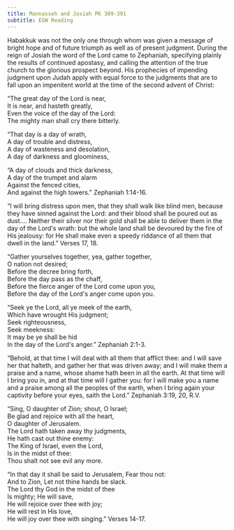 ```yaml
---
title: Mannasseh and Josiah PK 389-391
subtitle: EGW Reading
---
```


Habakkuk was not the only one through whom was given a message of bright hope and of future triumph as well as of present judgment. During the reign of Josiah the word of the Lord came to Zephaniah, specifying plainly the results of continued apostasy, and calling the attention of the true church to the glorious prospect beyond. His prophecies of impending judgment upon Judah apply with equal force to the judgments that are to fall upon an impenitent world at the time of the second advent of Christ:

“The great day of the Lord is near,\
It is near, and hasteth greatly,\
Even the voice of the day of the Lord:\
The mighty man shall cry there bitterly.

“That day is a day of wrath,\
A day of trouble and distress,\
A day of wasteness and desolation,\
A day of darkness and gloominess,

“A day of clouds and thick darkness,\
A day of the trumpet and alarm\
Against the fenced cities,\
And against the high towers.” Zephaniah 1:14-16.

“I will bring distress upon men, that they shall walk like blind men, because they have sinned against the Lord: and their blood shall be poured out as dust.... Neither their silver nor their gold shall be able to deliver them in the day of the Lord's wrath: but the whole land shall be devoured by the fire of His jealousy: for He shall make even a speedy riddance of all them that dwell in the land.” Verses 17, 18.

“Gather yourselves together, yea, gather together,\
O nation not desired;\
Before the decree bring forth,\
Before the day pass as the chaff,\
Before the fierce anger of the Lord come upon you,\
Before the day of the Lord's anger come upon you.

“Seek ye the Lord, all ye meek of the earth,\
Which have wrought His judgment;\
Seek righteousness,\
Seek meekness:\
It may be ye shall be hid\
In the day of the Lord's anger.” Zephaniah 2:1-3.

“Behold, at that time I will deal with all them that afflict thee: and I will save her that halteth, and gather her that was driven away; and I will make them a praise and a name, whose shame hath been in all the earth. At that time will I bring you in, and at that time will I gather you: for I will make you a name and a praise among all the peoples of the earth, when I bring again your captivity before your eyes, saith the Lord.” Zephaniah 3:19, 20, R.V.

“Sing, O daughter of Zion; shout, O Israel;\
Be glad and rejoice with all the heart,\
O daughter of Jerusalem.\
The Lord hath taken away thy judgments,\
He hath cast out thine enemy:\
The King of Israel, even the Lord,\
Is in the midst of thee:\
Thou shalt not see evil any more.

“In that day it shall be said to Jerusalem, Fear thou not:\
And to Zion, Let not thine hands be slack.\
The Lord thy God in the midst of thee\
Is mighty; He will save,\
He will rejoice over thee with joy;\
He will rest in His love,\
He will joy over thee with singing.” Verses 14-17.